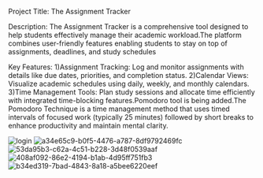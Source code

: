 Project Title: The Assignment Tracker

Description: The Assignment Tracker  is a comprehensive tool designed to help students effectively manage their academic workload.The platform combines user-friendly features enabling students to stay on top of
assignments, deadlines, and study schedules

Key Features:
1)Assignment Tracking: Log and monitor assignments with details like due dates, priorities, and completion status.
2)Calendar Views: Visualize academic schedules using daily, weekly, and monthly calendars.
3)Time Management Tools: Plan study sessions and allocate time efficiently with integrated time-blocking features.Pomodoro tool is being added.The Pomodoro Technique is a time management method that uses timed intervals of focused work (typically 25 minutes) followed by short breaks to enhance productivity and maintain mental clarity.


![login](https://github.com/user-attachments/assets/e7815893-3219-4e53-b47d-f82a0d7a6257)
![a34e65c9-b0f5-4476-a787-8df9792469fc](https://github.com/user-attachments/assets/267c646b-ed45-4e88-ac03-8f3eca621519)
![53da95b3-c62a-4c51-b228-3d48f0539aaf](https://github.com/user-attachments/assets/d54eda87-9d51-4438-9cc9-afba8e3f3d4f)
![408af092-86e2-4194-b1ab-4d95ff751fb3](https://github.com/user-attachments/assets/e16aa86d-5189-46a4-9b63-d374912a0c4d)
![b34ed319-7bad-4843-8a18-a5bee6220eef](https://github.com/user-attachments/assets/dd7cd92d-4517-416e-9c34-9dac9b320ba7)
